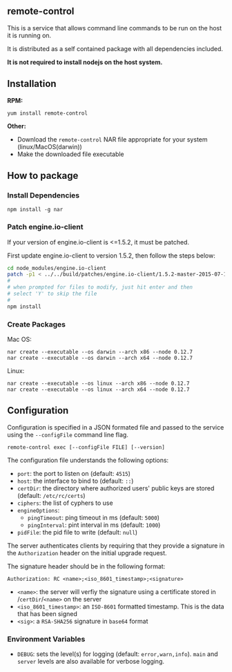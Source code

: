 remote-control
-------------------

This is a service that allows command line commands to be run on the host it is running on.

It is distributed as a self contained package with all dependencies included.

**It is not required to install nodejs on the host system.**

Installation
-------------------
**RPM:**

`yum install remote-control`

**Other:**

* Download the `remote-control` NAR file appropriate for your system (linux/MacOS(darwin))
* Make the downloaded file executable

How to package
-------------------
### Install Dependencies

`npm install -g nar`

### Patch engine.io-client

If your version of engine.io-client is <=1.5.2, it must be patched.

First update engine.io-client to version 1.5.2, then follow the steps below:

```bash
cd node_modules/engine.io-client
patch -p1 < ../../build/patches/engine.io-client/1.5.2-master-2015-07-16.patch
#
# when prompted for files to modify, just hit enter and then
# select 'Y' to skip the file
#
npm install
```

### Create Packages

Mac OS:

```
nar create --executable --os darwin --arch x86 --node 0.12.7
nar create --executable --os darwin --arch x64 --node 0.12.7
```

Linux:

```
nar create --executable --os linux --arch x86 --node 0.12.7
nar create --executable --os linux --arch x64 --node 0.12.7
```

Configuration
-------------------
Configuration is specified in a JSON formated file and passed to the service using the `--configFile` command line flag.

```
remote-control exec [--configFile FILE] [--version]
```

The configuration file understands the following options:

* `port`: the port to listen on (default: `4515`)
* `host`: the interface to bind to (default: `::`)
* `certDir`: the directory where authorized users' public keys are stored (default: `/etc/rc/certs`)
* `ciphers`: the list of cyphers to use
* `engineOptions`:
    * `pingTimeout`: ping timeout in ms (default: `5000`)
    * `pingInterval`: pint interval in ms (default: `1000`)
* `pidFile`: the pid file to write (default: `null`)

The server authenticates clients by requiring that they provide a signature in the `Authorization` header on the initial upgrade request.

The signature header should be in the following format:

`Authorization: RC <name>;<iso_8601_timestamp>;<signature>`

* `<name>`: the server will verfiy the signature using a certificate stored in /`certDir`/`<name>` on the server
* `<iso_8601_timestamp>`: an `ISO-8601` formatted timestamp.  This is the data that has been signed
* `<sig>`: a `RSA-SHA256` signature in `base64` format

### Environment Variables

* `DEBUG`: sets the level(s) for logging (default: `error,warn,info`).  `main` and `server` levels are also available for verbose logging.